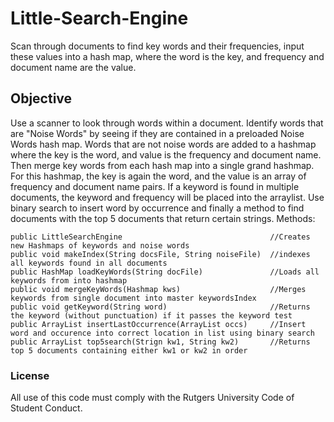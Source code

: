 # Little-Search-Engine
Scan through documents to find key words and their frequencies, input these values into a hash map, where the word is the key, and frequency and document name are the value. 

## Objective
Use a scanner to look through words within a document. Identify words that are "Noise Words" by seeing if they are contained in a preloaded Noise Words hash map. Words that are not noise words are added to a hashmap where the key is the word, and value is the frequency and document name. Then merge key words from each hash map into a single grand hashmap. For this hashmap, the key is again the word, and the value is an array of frequency and document name pairs. If a keyword is found in multiple documents, the keyword and frequency will be placed into the arraylist. Use binary search to insert word by occurrence and finally a method to find documents with the top 5 documents that return certain strings.
 Methods:
 ```
 public LittleSearchEngine                                 //Creates new Hashmaps of keywords and noise words
 public void makeIndex(String docsFile, String noiseFile)  //indexes all keywords found in all documents            
 public HashMap loadKeyWords(String docFile)               //Loads all keywords from into hashmap
 public void mergeKeyWords(Hashmap kws)                    //Merges keywords from single document into master keywordsIndex
 public void getKeyword(String word)                       //Returns the keyword (without punctuation) if it passes the keyword test
 public ArrayList insertLastOccurrence(ArrayList occs)     //Insert word and occurence into correct location in list using binary search
 public ArrayList top5search(Strign kw1, String kw2)       //Returns top 5 documents containing either kw1 or kw2 in order
 ```

### License

All use of this code must comply with the Rutgers University Code of Student Conduct.
